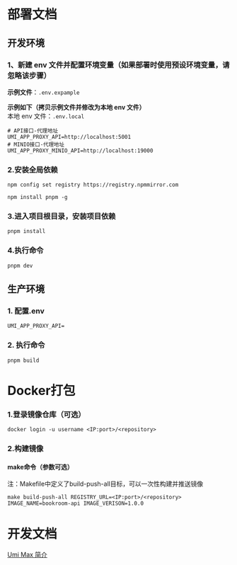 # 部署文档

## 开发环境

### 1、新建 env 文件并配置环境变量（如果部署时使用预设环境变量，请忽略该步骤）
**示例文件**：`.env.expample`

**示例如下（拷贝示例文件并修改为本地 env 文件）**  
本地 env 文件：`.env.local`
```
# API接口-代理地址
UMI_APP_PROXY_API=http://localhost:5001
# MINIO接口-代理地址
UMI_APP_PROXY_MINIO_API=http://localhost:19000
```

### 2.安装全局依赖
```
npm config set registry https://registry.npmmirror.com

npm install pnpm -g
```

### 3.进入项目根目录，安装项目依赖

```
pnpm install
```

### 4.执行命令

```
pnpm dev
```

## 生产环境

### 1. 配置.env

```
UMI_APP_PROXY_API=
```

### 2. 执行命令

```
pnpm build
```

# Docker打包
### 1.登录镜像仓库（可选）
```
docker login -u username <IP:port>/<repository>
```
### 2.构建镜像

#### make命令（参数可选）
注：Makefile中定义了build-push-all目标，可以一次性构建并推送镜像

```
make build-push-all REGISTRY_URL=<IP:port>/<repository> IMAGE_NAME=bookroom-api IMAGE_VERISON=1.0.0
```


# 开发文档

[Umi Max 简介](https://umijs.org/docs/max/introduce)
